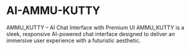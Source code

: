 # AI-AMMU-KUTTY
AMMU_KUTTY – AI Chat Interface with Premium UI AMMU_KUTTY is a sleek, responsive AI-powered chat interface designed to deliver an immersive user experience with a futuristic aesthetic. 
